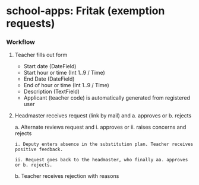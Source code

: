 # school-apps: Fritak (exemption requests)

### Workflow

1.  Teacher fills out form

    - Start date (DateField)
    - Start hour or time (Int 1..9 / Time)
    - End Date (DateField)
    - End of hour or time (Int 1..9 / Time)
    - Description (TextField)
    - Applicant (teacher code) is automatically generated from registered user

2.  Headmaster receives request (link by mail) and a. approves or b. rejects

    a. Alternate reviews request and i. approves or ii. raises concerns and rejects

        i. Deputy enters absence in the substitution plan. Teacher receives positive feedback.

        ii. Request goes back to the headmaster, who finally aa. approves or b. rejects.

    b. Teacher receives rejection with reasons
